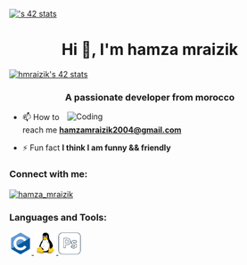 
[![<username>'s 42 stats](https://badge.mediaplus.ma/darkblue/hmraizik)](https://github.com/oakoudad/badge42)
<h1 align="center">Hi 👋, I'm hamza mraizik</h1>
<a href="https://github.com/oakoudad/badge42"><img src="https://badge.mediaplus.ma/greenbinary/hmraizik" alt="hmraizik's 42 stats" /></a>
<h3 align="center">A passionate developer from morocco</h3>
<img align="right" alt="Coding" width="400" src="https://cdn.dribbble.com/users/1162077/screenshots/3848914/programmer.gif">

- 📫 How to reach me **hamzamraizik2004@gmail.com**

- ⚡ Fun fact **I think I am funny && friendly**

<h3 align="left">Connect with me:</h3>
<p align="left">
<a href="https://instagram.com/hamza_mraizik" target="blank"><img align="center" src="https://raw.githubusercontent.com/rahuldkjain/github-profile-readme-generator/master/src/images/icons/Social/instagram.svg" alt="hamza_mraizik" height="30" width="40" /></a>
</p>

<h3 align="left">Languages and Tools:</h3>
<p align="left"> <a href="https://www.cprogramming.com/" target="_blank" rel="noreferrer"> <img src="https://raw.githubusercontent.com/devicons/devicon/master/icons/c/c-original.svg" alt="c" width="40" height="40"/> </a> <a href="https://www.linux.org/" target="_blank" rel="noreferrer"> <img src="https://raw.githubusercontent.com/devicons/devicon/master/icons/linux/linux-original.svg" alt="linux" width="40" height="40"/> </a> <a href="https://www.photoshop.com/en" target="_blank" rel="noreferrer"> <img src="https://raw.githubusercontent.com/devicons/devicon/master/icons/photoshop/photoshop-line.svg" alt="photoshop" width="40" height="40"/> </a> </p>

